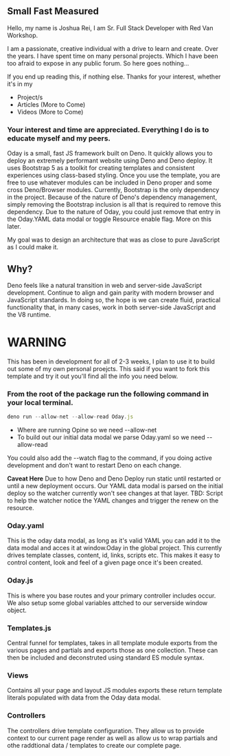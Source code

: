 ## Small Fast Measured

Hello, my name is Joshua Rei, I am Sr. Full Stack Developer with Red Van
Workshop.

I am a passionate, creative individual with a drive to learn and create. Over
the years. I have spent time on many personal projects. Which I have been too
afraid to expose in any public forum. So here goes nothing...

If you end up reading this, if nothing else. Thanks for your interest, whether
it's in my

- Project/s
- Articles (More to Come)
- Videos (More to Come)

### Your interest and time are appreciated. Everything I do is to educate myself and my peers.

Oday is a small, fast JS framework built on Deno. It quickly allows you to
deploy an extremely performant website using Deno and Deno deploy. It uses
Bootstrap 5 as a toolkit for creating templates and consistent experiences using
class-based styling. Once you use the template, you are free to use whatever
modules can be included in Deno proper and some cross Deno/Browser modules.
Currently, Bootstrap is the only dependency in the project. Because of the
nature of Deno's dependency management, simply removing the Bootstrap inclusion
is all that is required to remove this dependency. Due to the nature of Oday,
you could just remove that entry in the Oday.YAML data modal or toggle Resource
enable flag. More on this later.

My goal was to design an architecture that was as close to pure JavaScript as I
could make it.

## Why?

Deno feels like a natural transition in web and server-side JavaScript
development. Continue to align and gain parity with modern browser and
JavaScript standards. In doing so, the hope is we can create fluid, practical
functionality that, in many cases, work in both server-side JavaScript and the
V8 runtime.

# **WARNING**

This has been in development for all of 2-3 weeks, I plan to use it to build out
some of my own personal proejcts. This said if you want to fork this template
and try it out you'll find all the info you need below.

### From the root of the package run the following command in your local terminal.

```JavaScript
deno run --allow-net --allow-read Oday.js
```

- Where are running Opine so we need --allow-net
- To build out our initial data modal we parse Oday.yaml so we need --allow-read

You could also add the --watch flag to the command, if you doing active
development and don't want to restart Deno on each change.

**Caveat Here** Due to how Deno and Deno Deploy run static until restarted or
until a new deployment occurs. Our YAML data modal is parsed on the initial
deploy so the watcher currently won't see changes at that layer. TBD: Script to
help the watcher notice the YAML changes and trigger the renew on the resource.

### Oday.yaml

This is the oday data modal, as long as it's valid YAML you can add it to the
data modal and acces it at window.Oday in the global project. This currently
drives template classes, content, id, links, scripts etc. This makes it easy to
control content, look and feel of a given page once it's been created.

### Oday.js

This is where you base routes and your primary controller includes occur. We
also setup some global variables attched to our serverside window object.

### Templates.js

Central funnel for templates, takes in all template module exports from the
various pages and partials and exports those as one collection. These can then
be included and deconstruted using standard ES module syntax.

### Views

Contains all your page and layout JS modules exports these return template
literals populated with data from the Oday data modal.

### Controllers

The controllers drive template configuration. They allow us to provide context
to our current page render as well as allow us to wrap partials and othe
raddtional data / templates to create our complete page.
